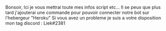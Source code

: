 Bonsoir,
Ici je vous mettrai toute mes infos script etc...
Il se peux que plus tard j'ajouterai une commande pour pouvoir connecter notre bot sur l'hebergeur "Heroku"
Si vous avez un probleme je suis a votre disposition 
mon tag discord : Liek#2381
